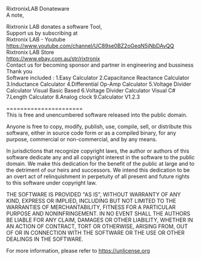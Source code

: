 RixtronixLAB Donateware<br>
A note,<br>

Rixtronix LAB donates a software Tool,<br>
Support us by subscribing at<br>
Rixtronix LAB - Youtube<br>
https://www.youtube.com/channel/UC89se0BZ2oGeqN5jNbDAyQQ<br>
Rixtronix LAB Store<br>
https://www.ebay.com.au/str/rixtronix<br>
Contact us for becoming sponsor and partner in engineering and bussiness<br>
Thank you<br>
Software included :
1.Easy Calculator
2.Capacitance Reactance Calculator
3.Inductance Calculator
4.Differential Op-Amp Calculator
5.Voltage Divider Calculator Visual Basic Based
6.Voltage Divider Calculator Visual C#
7.Length Calculator
8.Analog clock
9.Calculator V1.2.3

======================<br>
This is free and unencumbered software released into the public domain.

Anyone is free to copy, modify, publish, use, compile, sell, or
distribute this software, either in source code form or as a compiled
binary, for any purpose, commercial or non-commercial, and by any
means.

In jurisdictions that recognize copyright laws, the author or authors
of this software dedicate any and all copyright interest in the
software to the public domain. We make this dedication for the benefit
of the public at large and to the detriment of our heirs and
successors. We intend this dedication to be an overt act of
relinquishment in perpetuity of all present and future rights to this
software under copyright law.

THE SOFTWARE IS PROVIDED "AS IS", WITHOUT WARRANTY OF ANY KIND,
EXPRESS OR IMPLIED, INCLUDING BUT NOT LIMITED TO THE WARRANTIES OF
MERCHANTABILITY, FITNESS FOR A PARTICULAR PURPOSE AND NONINFRINGEMENT.
IN NO EVENT SHALL THE AUTHORS BE LIABLE FOR ANY CLAIM, DAMAGES OR
OTHER LIABILITY, WHETHER IN AN ACTION OF CONTRACT, TORT OR OTHERWISE,
ARISING FROM, OUT OF OR IN CONNECTION WITH THE SOFTWARE OR THE USE OR
OTHER DEALINGS IN THE SOFTWARE.

For more information, please refer to <https://unlicense.org>
